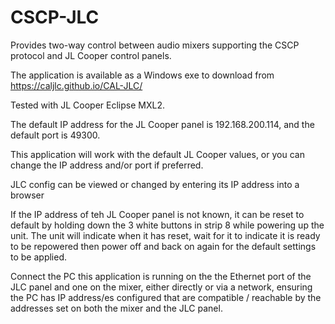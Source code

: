 # CSCP-JLC

Provides two-way control between audio mixers supporting the CSCP protocol and
JL Cooper control panels.

The application is available as a Windows exe to download from https://caljlc.github.io/CAL-JLC/

Tested with JL Cooper Eclipse MXL2.

The default IP address for the JL Cooper panel is 192.168.200.114, and the default port is
49300.

This application will work with the default JL Cooper values, or you can change the IP address
and/or port if preferred. 

JLC config can be viewed or changed by entering its IP address into a browser 

If the IP address of teh JL Cooper panel is not known, it can be reset to default by holding down the
3 white buttons in strip 8 while powering up the unit. The unit will indicate when it has reset,
wait for it to indicate it is ready to be repowered then power off and back on again for the 
default settings to be applied.

Connect the PC this application is running on the the Ethernet port of the JLC panel and one 
on the mixer, either directly or via a network, ensuring the PC has IP address/es configured that are compatible
/ reachable by the addresses set on both the mixer and the JLC panel.


